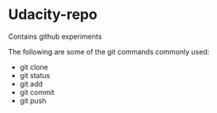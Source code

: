 # Udacity-repo
Contains github experiments

The following are some of the git commands commonly used:
* git clone
* git status
* git add
* git commit
* git push
